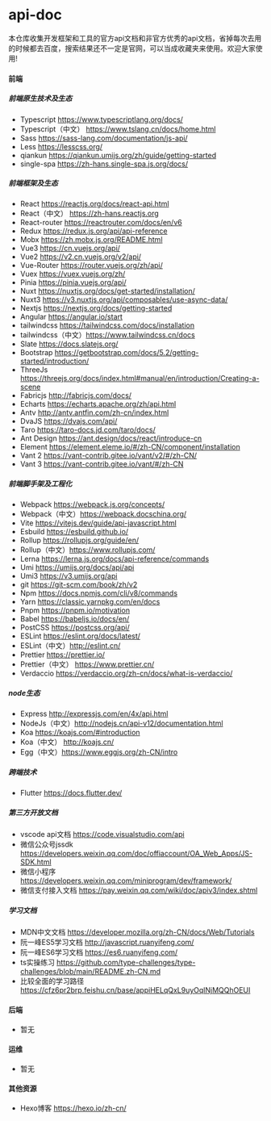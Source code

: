 # api-doc
本仓库收集开发框架和工具的官方api文档和非官方优秀的api文档，省掉每次去用的时候都去百度，搜索结果还不一定是官网，可以当成收藏夹来使用。欢迎大家使用!

#### 前端
##### 前端原生技术及生态
- Typescript https://www.typescriptlang.org/docs/
- Typescript（中文） https://www.tslang.cn/docs/home.html
- Sass https://sass-lang.com/documentation/js-api/
- Less https://lesscss.org/
- qiankun https://qiankun.umijs.org/zh/guide/getting-started
- single-spa https://zh-hans.single-spa.js.org/docs/
##### 前端框架及生态
- React https://reactjs.org/docs/react-api.html
- React（中文） https://zh-hans.reactjs.org
- React-router https://reactrouter.com/docs/en/v6
- Redux https://redux.js.org/api/api-reference
- Mobx https://zh.mobx.js.org/README.html
- Vue3  https://cn.vuejs.org/api/
- Vue2  https://v2.cn.vuejs.org/v2/api/
- Vue-Router https://router.vuejs.org/zh/api/
- Vuex https://vuex.vuejs.org/zh/
- Pinia https://pinia.vuejs.org/api/
- Nuxt https://nuxtjs.org/docs/get-started/installation/
- Nuxt3 https://v3.nuxtjs.org/api/composables/use-async-data/
- Nextjs https://nextjs.org/docs/getting-started
- Angular https://angular.io/start
- tailwindcss https://tailwindcss.com/docs/installation
- tailwindcss（中文）https://www.tailwindcss.cn/docs
- Slate https://docs.slatejs.org/
- Bootstrap https://getbootstrap.com/docs/5.2/getting-started/introduction/
- ThreeJs https://threejs.org/docs/index.html#manual/en/introduction/Creating-a-scene
- Fabricjs http://fabricjs.com/docs/
- Echarts https://echarts.apache.org/zh/api.html
- Antv http://antv.antfin.com/zh-cn/index.html
- DvaJS https://dvajs.com/api/
- Taro https://taro-docs.jd.com/taro/docs/
- Ant Design https://ant.design/docs/react/introduce-cn
- Element https://element.eleme.io/#/zh-CN/component/installation
- Vant 2 https://vant-contrib.gitee.io/vant/v2/#/zh-CN/
- Vant 3  https://vant-contrib.gitee.io/vant/#/zh-CN

##### 前端脚手架及工程化
- Webpack https://webpack.js.org/concepts/
- Webpack（中文）https://webpack.docschina.org/
- Vite https://vitejs.dev/guide/api-javascript.html
- Esbuild https://esbuild.github.io/
- Rollup https://rollupjs.org/guide/en/
- Rollup（中文）https://www.rollupjs.com/
- Lerna https://lerna.js.org/docs/api-reference/commands
- Umi https://umijs.org/docs/api/api
- Umi3 https://v3.umijs.org/api
- git https://git-scm.com/book/zh/v2
- Npm https://docs.npmjs.com/cli/v8/commands
- Yarn https://classic.yarnpkg.com/en/docs
- Pnpm https://pnpm.io/motivation
- Babel https://babeljs.io/docs/en/
- PostCSS https://postcss.org/api/
- ESLint https://eslint.org/docs/latest/
- ESLint（中文）http://eslint.cn/
- Prettier https://prettier.io/
- Prettier（中文） https://www.prettier.cn/
- Verdaccio https://verdaccio.org/zh-cn/docs/what-is-verdaccio/

##### node生态
- Express http://expressjs.com/en/4x/api.html
- NodeJs（中文）http://nodejs.cn/api-v12/documentation.html
- Koa https://koajs.com/#introduction
- Koa（中文） http://koajs.cn/
- Egg（中文）https://www.eggjs.org/zh-CN/intro

##### 跨端技术
- Flutter https://docs.flutter.dev/

##### 第三方开放文档
- vscode api文档 https://code.visualstudio.com/api
- 微信公众号jssdk https://developers.weixin.qq.com/doc/offiaccount/OA_Web_Apps/JS-SDK.html
- 微信小程序 https://developers.weixin.qq.com/miniprogram/dev/framework/
- 微信支付接入文档 https://pay.weixin.qq.com/wiki/doc/apiv3/index.shtml

##### 学习文档
- MDN中文文档 https://developer.mozilla.org/zh-CN/docs/Web/Tutorials
- 阮一峰ES5学习文档 http://javascript.ruanyifeng.com/
- 阮一峰ES6学习文档 https://es6.ruanyifeng.com/
- ts实操练习 https://github.com/type-challenges/type-challenges/blob/main/README.zh-CN.md
- 比较全面的学习路径 https://cfz6pr2brp.feishu.cn/base/appiHELqQxL9uyOqlNjMQQhOEUI

#### 后端

- 暂无

#### 运维

- 暂无



#### 其他资源

- Hexo博客 https://hexo.io/zh-cn/

